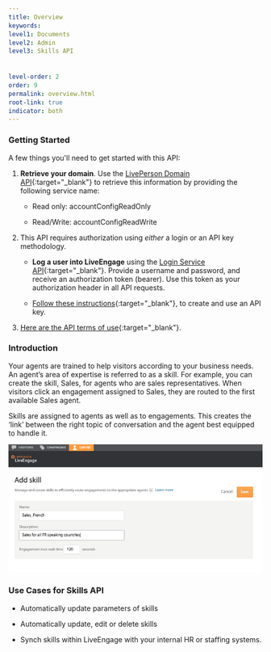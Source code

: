 ```yaml
---
title: Overview
keywords:
level1: Documents
level2: Admin
level3: Skills API


level-order: 2
order: 9
permalink: overview.html
root-link: true
indicator: both
---
```


### Getting Started

A few things you'll need to get started with this API:

1. **Retrieve your domain**. Use the [LivePerson Domain API](agent-domain-domain-api.html){:target="_blank"} to retrieve this information by providing the following service name:

	* Read only: accountConfigReadOnly

	* Read/Write: accountConfigReadWrite

2. This API requires authorization using _either_ a login or an API key methodology.

	* **Log a user into LiveEngage** using the [Login Service API](login-getting-started.html){:target="_blank"}. Provide a username and password, and receive an authorization token (bearer). Use this token as your authorization header in all API requests.

	* [Follow these instructions](guides-gettingstarted.html){:target="_blank"}, to create and use an API key.

3. [Here are the API terms of use](https://www.liveperson.com/policies/terms-of-use){:target="_blank"}.

### Introduction

Your agents are trained to help visitors according to your business needs. An agent’s area of expertise is referred to as a skill. For example, you can create the skill, Sales, for agents who are sales representatives. When visitors click an engagement assigned to Sales, they are routed to the first available Sales agent.

Skills are assigned to agents as well as to engagements.  This creates the ‘link’ between the right topic of conversation and the agent best equipped to handle it.

![SkillsOverivew](img/skillsoverview.png)

### Use Cases for Skills API

* Automatically update parameters of skills

* Automatically update, edit or delete skills

* Synch skills within LiveEngage with your internal HR or staffing systems.
